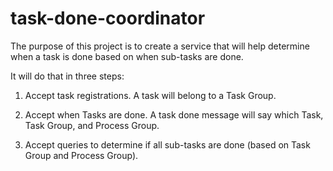 # task-done-coordinator

The purpose of this project is to create a service that will help determine when a task is done based on when sub-tasks are done.

It will do that in three steps:

1. Accept task registrations. A task will belong to a Task Group.

2. Accept when Tasks are done. A task done message will say which Task, Task Group, and Process Group.

3. Accept queries to determine if all sub-tasks are done (based on Task Group and Process Group).
